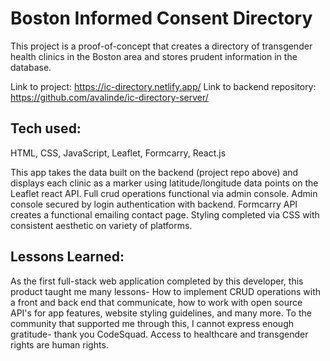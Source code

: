 # Boston Informed Consent Directory

This project is a proof-of-concept that creates a directory of transgender health clinics in the Boston area and stores prudent information in the database. 

Link to project: https://ic-directory.netlify.app/
Link to backend repository: https://github.com/avalinde/ic-directory-server/

## Tech used: 

HTML, CSS, JavaScript, Leaflet, Formcarry, React.js

This app takes the data built on the backend (project repo above) and displays each clinic as a marker using latitude/longitude data points on the Leaflet react API. Full crud operations functional via admin console. Admin console secured by login authentication with backend. Formcarry API creates a functional emailing contact page. Styling completed via CSS with consistent aesthetic on variety of platforms. 


## Lessons Learned:

As the first full-stack web application completed by this developer, this product taught me many lessons- How to implement CRUD operations with a front and back end that communicate, how to work with open source API's for app features, website styling guidelines, and many more. To the community that supported me through this, I cannot express enough gratitude- thank you CodeSquad. Access to healthcare and transgender rights are human rights. 
